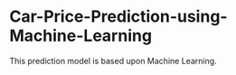 # Car-Price-Prediction-using-Machine-Learning
This prediction model is based upon Machine Learning.  
